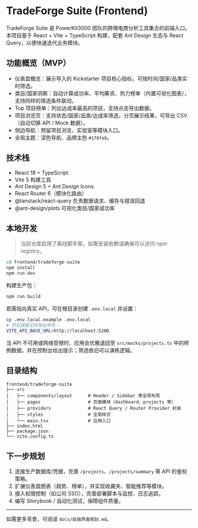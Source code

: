 # TradeForge Suite (Frontend)

TradeForge Suite 是 PowerKit3000 团队的跨境电商分析工具集合的前端入口。本项目基于 React + Vite + TypeScript 构建，配套 Ant Design 生态与 React Query，以便快速迭代业务模块。

## 功能概览（MVP）
- 仪表盘概览：展示导入的 Kickstarter 项目核心指标，可按时间/国家/品类实时筛选。
- 类目/国家洞察：自动计算成功率、平均筹资、热力榜单（内置可视化图表），支持同样的筛选条件联动。
- Top 项目榜单：列出达成率最高的项目，支持点击导出数据。
- 项目浏览页：支持状态/国家/品类/达成率筛选，分页展示结果，可导出 CSV（自动切换 API / Mock 数据）。
- 侧边导航：预留项目浏览、实验室等模块入口。
- 全局主题：深色导航、品牌主色 `#1f6feb`。

## 技术栈
- React 18 + TypeScript
- Vite 5 构建工具
- Ant Design 5 + Ant Design Icons
- React Router 6（模块化路由）
- @tanstack/react-query 负责数据请求、缓存与错误回退
- @ant-design/plots 可视化类目/国家成功率

## 本地开发
> 当前仓库启用了离线脚手架，如需安装依赖请确保可以访问 npm registry。

```bash
cd frontend/tradeforge-suite
npm install
npm run dev
```

构建生产包：
```bash
npm run build
```

若需指向真实 API，可在根目录创建 `.env.local` 并设置：

```bash
cp .env.local.example .env.local
# 然后根据实际地址修改：
VITE_API_BASE_URL=http://localhost:5200
```

当 API 不可用或网络受限时，应用会优雅退回至 `src/mocks/projects.ts` 中的样例数据，并在控制台给出提示；筛选依旧可以演练逻辑。

## 目录结构
```
frontend/tradeforge-suite
├── src
│   ├── components/layout      # Header / Sidebar 等全局布局
│   ├── pages                  # 页面模块（dashboard、projects 等）
│   ├── providers              # React Query / Router Provider 封装
│   ├── styles                 # 全局样式
│   └── main.tsx               # 应用入口
├── index.html
├── package.json
└── vite.config.ts
```

## 下一步规划
1. 连接生产数据库/凭据，完善 `/projects`、`/projects/summary` 等 API 的鉴权策略。
2. 扩展仪表盘图表（趋势、榜单），并实现收藏夹、智能推荐等模块。
3. 接入权限控制（如公司 SSO），完善部署脚本与监控、日志追踪。
4. 编写 Storybook / 自动化测试，保障组件质量。

---
如需更多背景，可阅读 `docs/前端界面规划.md`。
